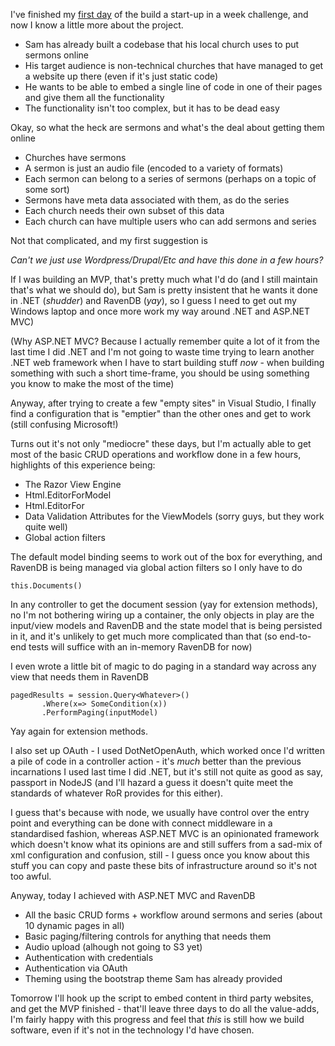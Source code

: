 I've finished my [first day](/entries/this-week,-lets-create-a-start-up.html) of the build a start-up in a week challenge, and now I know a little more about the project.

- Sam has already built a codebase that his local church uses to put sermons online
- His target audience is non-technical churches that have managed to get a website up there (even if it's just static code)
- He wants to be able to embed a single line of code in one of their pages and give them all the functionality
- The functionality isn't too complex, but it has to be dead easy

Okay, so what the heck are sermons and what's the deal about getting them online

- Churches have sermons
- A sermon is just an audio file (encoded to a variety of formats)
- Each sermon can belong to a series of sermons (perhaps on a topic of some sort)
- Sermons have meta data associated with them, as do the series
- Each church needs their own subset of this data
- Each church can have multiple users who can add sermons and series

Not that complicated, and my first suggestion is

*Can't we just use Wordpress/Drupal/Etc and have this done in a few hours?*

If I was building an MVP, that's pretty much what I'd do (and I still maintain that's what we should do), but Sam is pretty insistent that he wants it done in .NET (*shudder*) and RavenDB (*yay*), so I guess I need to get out my Windows laptop and once more work my way around .NET and ASP.NET MVC)

(Why ASP.NET MVC? Because I actually remember quite a lot of it from the last time I did .NET and I'm not going to waste time trying to learn another .NET web framework when I have to start building stuff *now* - when building something with such a short time-frame, you should be using something you know to make the most of the time)

Anyway, after trying to create a few "empty sites" in Visual Studio, I finally find a configuration that is "emptier" than the other ones and get to work (still confusing Microsoft!)

Turns out it's not only "mediocre" these days, but I'm actually able to get most of the basic CRUD operations and workflow done in a few hours, highlights of this experience being:

- The Razor View Engine
- Html.EditorForModel
- Html.EditorFor
- Data Validation Attributes for the ViewModels (sorry guys, but they work quite well)
- Global action filters

The default model binding seems to work out of the box for everything, and RavenDB is being managed via global action filters so I only have to do

    this.Documents()

In any controller to get the document session (yay for extension methods), no I'm not bothering wiring up a container, the only objects in play are the input/view models and RavenDB and the state model that is being persisted in it, and it's unlikely to get much more complicated than that (so end-to-end tests will suffice with an in-memory RavenDB for now)

I even wrote a little bit of magic to do paging in a standard way across any view that needs them in RavenDB

    pagedResults = session.Query<Whatever>()
           .Where(x=> SomeCondition(x))
           .PerformPaging(inputModel)

Yay again for extension methods.

I also set up OAuth - I used DotNetOpenAuth, which worked once I'd written a pile of code in a controller action - it's *much* better than the previous incarnations I used last time I did .NET, but it's still not quite as good as say, passport in NodeJS (and I'll hazard a guess it doesn't quite meet the standards of whatever RoR provides for this either).

I guess that's because with node, we usually have control over the entry point and everything can be done with connect middleware in a standardised fashion, whereas ASP.NET MVC is an opinionated framework which doesn't know what its opinions are and still suffers from a sad-mix of xml configuration and confusion, still - I guess once you know about this stuff you can copy and paste these bits of infrastructure around so it's not too awful.

Anyway, today I achieved with ASP.NET MVC and RavenDB

- All the basic CRUD forms + workflow around sermons and series (about 10 dynamic pages in all)
- Basic paging/filtering controls for anything that needs them
- Audio upload (alhough not going to S3 yet)
- Authentication with credentials
- Authentication via OAuth
- Theming using the bootstrap theme Sam has already provided

Tomorrow I'll hook up the script to embed content in third party websites, and get the MVP finished - that'll leave three days to do all the value-adds, I'm fairly happy with this progress and feel that *this* is still how we build software, even if it's not in the technology I'd have chosen.
